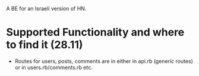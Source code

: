 A BE for an Israeli version of HN. 

# Supported Functionality and where to find it (28.11)

- Routes for users, posts, comments are in either in api.rb (generic routes) or in users.rb/comments.rb etc.